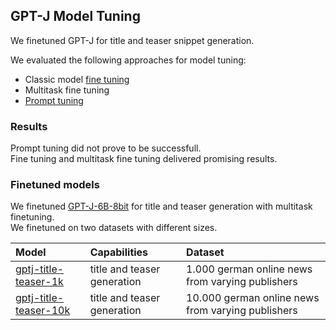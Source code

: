 ## GPT-J Model Tuning

 We finetuned GPT-J for title and teaser snippet generation.
 
 We evaluated the following approaches for model tuning:
 
 - Classic model [fine tuning](https://github.com/snipaid-nlg/model-tuning/blob/main/GPT-J-6B-8bit-HeadlineGeneration.ipynb)
 - Multitask fine tuning
 - [Prompt tuning](https://github.com/snipaid-nlg/model-tuning/blob/main/GPT-J-6B-8bit-HeadlineGeneration.ipynb)
 
 ### Results
 
Prompt tuning did not prove to be successfull.  
Fine tuning and multitask fine tuning delivered promising results.

### Finetuned models

We finetuned [GPT-J-6B-8bit](https://huggingface.co/hivemind/gpt-j-6B-8bit) for title and teaser generation with multitask finetuning.  
We finetuned on two datasets with different sizes.

| Model | Capabilities | Dataset |
|:------|:--------|:-------------|
| [gptj-title-teaser-1k](https://huggingface.co/snipaid/gptj-title-teaser-1k) | title and teaser generation | 1.000 german online news from varying publishers |
| [gptj-title-teaser-10k](https://huggingface.co/snipaid/gptj-title-teaser-10k) | title and teaser generation | 10.000 german online news from varying publishers |
